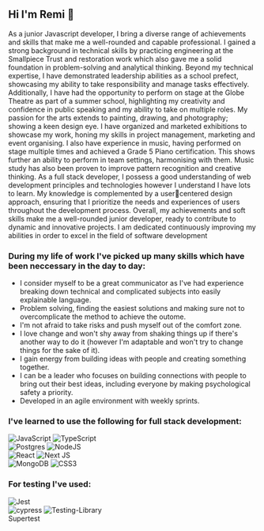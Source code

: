 ## Hi I'm Remi 👋

As a junior Javascript developer, I bring a diverse range of achievements and skills that make me a
well-rounded and capable professional. I gained a strong background in technical skills by practicing
engineering at the Smallpiece Trust and restoration work which also gave me a solid foundation in
problem-solving and analytical thinking. Beyond my technical expertise, I have demonstrated
leadership abilities as a school prefect, showcasing my ability to take responsibility and manage
tasks effectively. Additionally, I have had the opportunity to perform on stage at the Globe Theatre
as part of a summer school, highlighting my creativity and confidence in public speaking and my
ability to take on multiple roles.
My passion for the arts extends to painting, drawing, and photography; showing a keen design eye. I
have organized and marketed exhibitions to showcase my work, honing my skills in project
management, marketing and event organising. I also have experience in music, having performed on
stage multiple times and achieved a Grade 5 Piano certification. This shows further an ability to
perform in team settings, harmonising with them. Music study has also been proven to improve
pattern recognition and creative thinking.
As a full stack developer, I possess a good understanding of web development principles and
technologies however I understand I have lots to learn. My knowledge is complemented by a usercentered design approach, ensuring that I prioritize the needs and experiences of users throughout
the development process. Overall, my achievements and soft skills make me a well-rounded junior
developer, ready to contribute to dynamic and innovative projects. I am dedicated continuously
improving my abilities in order to excel in the field of software development<br/>

### During my life of work I've picked up many skills which have been neccessary in the day to day: <br/>
- I consider myself to be a great communicator as I've had experience breaking down technical and complicated subjects into easily explainable language. <br/>
- Problem solving, finding the easiest solutions and making sure not to overcomplicate the method to achieve the outome.<br/>
- I'm not afraid to take risks and push myself out of the comfort zone.<br/>
- I love change and won't shy away from shaking things up if there's another way to do it (however I'm adaptable and won't try to change things for the sake of it).<br/>
- I gain energy from building ideas with people and creating something together.<br/>
- I can be a leader who focuses on building connections with people to bring out their best ideas, including everyone by making psychological safety a priority. <br/>
- Developed in an agile environment with weekly sprints.

### I've learned to use the following for full stack development:<br/>
![JavaScript](https://img.shields.io/badge/javascript-%23323330.svg?style=for-the-badge&logo=javascript&logoColor=%23F7DF1E)
![TypeScript](https://img.shields.io/badge/typescript-%23007ACC.svg?style=for-the-badge&logo=typescript&logoColor=white)<br/>
![Postgres](https://img.shields.io/badge/postgres-%23316192.svg?style=for-the-badge&logo=postgresql&logoColor=white)
![NodeJS](https://img.shields.io/badge/node.js-6DA55F?style=for-the-badge&logo=node.js&logoColor=white)<br/>
![React](https://img.shields.io/badge/react-%2320232a.svg?style=for-the-badge&logo=react&logoColor=%2361DAFB)
![Next JS](https://img.shields.io/badge/Next-black?style=for-the-badge&logo=next.js&logoColor=white)<br/>
![MongoDB](https://img.shields.io/badge/MongoDB-%234ea94b.svg?style=for-the-badge&logo=mongodb&logoColor=white)
![CSS3](https://img.shields.io/badge/css3-%231572B6.svg?style=for-the-badge&logo=css3&logoColor=white)<br/>

### For testing I've used:<br/>
![Jest](https://img.shields.io/badge/-jest-%23C21325?style=for-the-badge&logo=jest&logoColor=white)<br/>
![cypress](https://img.shields.io/badge/-cypress-%23E5E5E5?style=for-the-badge&logo=cypress&logoColor=058a5e)
![Testing-Library](https://img.shields.io/badge/-TestingLibrary-%23E33332?style=for-the-badge&logo=testing-library&logoColor=white)          
Supertest

<!--
**remiyeku/remiyeku** is a ✨ _special_ ✨ repository because its `README.md` (this file) appears on your GitHub profile.

Here are some ideas to get you started:

- 🔭 I’m currently working on ...
- 🌱 I’m currently learning ...
- 👯 I’m looking to collaborate on ...
- 🤔 I’m looking for help with ...
- 💬 Ask me about ...
- 📫 How to reach me: ...
- 😄 Pronouns: ...
- ⚡ Fun fact: ...
-->
